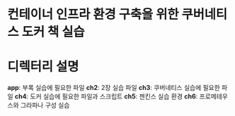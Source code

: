 # 컨테이너 인프라 환경 구축을 위한 쿠버네티스 도커 책 실습

# 디렉터리 설명
**app**: 부록 실습에 필요한 파일
**ch2**: 2장 실습 파일
**ch3**: 쿠버네티스 실습에 필요한 파일
**ch4**: 도커 실습에 필요한 파일과 스크립트
**ch5**: 젠킨스 실습 환경
**ch6**: 프로메테우스와 그라파나 구성 실습
